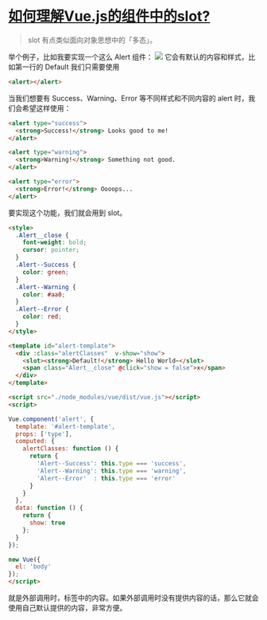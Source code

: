 # [如何理解Vue.js的组件中的slot?](https://www.zhihu.com/question/37548226)
> slot 有点类似面向对象思想中的「多态」。

举个例子，比如我要实现一个这么 Alert 组件：
![](https://pic3.zhimg.com/55b5f7f0b72d1a88c81affcff9e69246_b.png)
它会有默认的内容和样式，比如第一行的 Default 我们只需要使用 
```html
<alert></alert>
```
当我们想要有 Success、Warning、Error 等不同样式和不同内容的 alert 时，我们会希望这样使用：
```html
<alert type="success">
  <strong>Success!</strong> Looks good to me!
</alert>

<alert type="warning">
  <strong>Warning!</strong> Something not good.
</alert>

<alert type="error">
  <strong>Error!</strong> Oooops...
</alert>
```
要实现这个功能，我们就会用到 slot。
```html
<style>
  .Alert__close {
    font-weight: bold;
    cursor: pointer;
  }
  .Alert--Success {
    color: green;
  }
  .Alert--Warning {
    color: #aa0;
  }
  .Alert--Error {
    color: red;
  }
</style>

<template id="alert-template">
  <div :class="alertClasses"  v-show="show">
    <slot><strong>Default!</strong> Hello World~</slot>
    <span class="Alert__close" @click="show = false">x</span>
  </div>
</template>

<script src="./node_modules/vue/dist/vue.js"></script>
<script>

Vue.component('alert', {
  template: '#alert-template',
  props: ['type'],
  computed: {
    alertClasses: function () {
      return {
        'Alert--Success': this.type === 'success',
        'Alert--Warning': this.type === 'warning',
        'Alert--Error'  : this.type === 'error'
      }
    }
  },
  data: function () {
    return {
      show: true
    };
  }
});

new Vue({
  el: 'body'
});
</script>
```
<slot> 就是外部调用时，标签中的内容。如果外部调用时没有提供内容的话，那么它就会使用自己默认提供的内容，非常方便。
